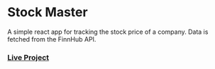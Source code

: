 # Stock Master

A simple react app for tracking the stock price of a company. Data is fetched from the FinnHub API.

### <a href="https://stockmaster-0.firebaseapp.com/">Live Project</a>


